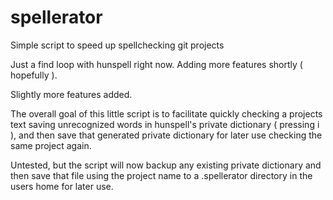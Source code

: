 # spellerator
Simple script to speed up spellchecking git projects

Just a find loop with hunspell right now. Adding more features shortly ( hopefully ).

Slightly more features added.

The overall goal of this little script is to facilitate quickly checking a projects text saving unrecognized words in hunspell's private dictionary ( pressing i ), and then save that generated private dictionary for later use checking the same project again.

Untested, but the script will now backup any existing private dictionary and then save that file using the project name to a .spellerator directory in the users home for later use.

